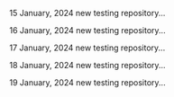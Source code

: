 15 January, 2024
new testing repository...

16 January, 2024
new testing repository...

17 January, 2024
new testing repository...

18 January, 2024
new testing repository...

19 January, 2024
new testing repository...